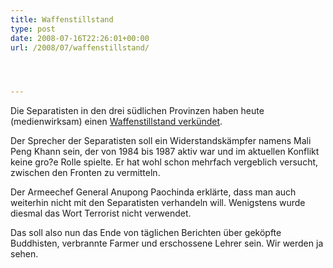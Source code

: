 ```yaml
---
title: Waffenstillstand
type: post
date: 2008-07-16T22:26:01+00:00
url: /2008/07/waffenstillstand/




---
```

Die Separatisten in den drei südlichen Provinzen haben heute (medienwirksam) einen [Waffenstillstand verkündet][1].

Der Sprecher der Separatisten soll ein Widerstandskämpfer namens Mali Peng Khann sein, der von 1984 bis 1987 aktiv war und im aktuellen Konflikt keine gro?e Rolle spielte. Er hat wohl schon mehrfach vergeblich versucht, zwischen den Fronten zu vermitteln.

Der Armeechef General Anupong Paochinda erklärte, dass man auch weiterhin nicht mit den Separatisten verhandeln will. Wenigstens wurde diesmal das Wort Terrorist nicht verwendet.

Das soll also nun das Ende von täglichen Berichten über geköpfte Buddhisten, verbrannte Farmer und erschossene Lehrer sein. Wir werden ja sehen.

 [1]: http://nationmultimedia.com/2008/07/17/national/national_30078331.php
